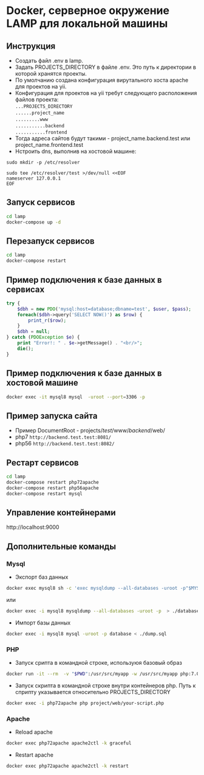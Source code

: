 # Docker, серверное окружение LAMP для локальной машины

## Инструкция
 - Создать файл .env в lamp.
 - Задать PROJECTS_DIRECTORY в файле .env. Это путь к директории в которой хранятся проекты.
 - По умолчанию создана конфигурация вирутального хоста apache для проектов на yii. 
 - Конфигурация для проектов на yii требут следующего расположения файлов проекта:  
```...PROJECTS_DIRECTORY```  
```......project_name```  
```.........www```  
```...........backend```  
```...........frontend```  
 - Тогда адреса сайтов будут такими - project_name.backend.test или project_name.frontend.test
 - Нстроить dns, выполнив на хостовой машине:
 ```
sudo mkdir -p /etc/resolver
```
```
sudo tee /etc/resolver/test >/dev/null <<EOF
nameserver 127.0.0.1
EOF
```

## Запуск сервисов
```bash
cd lamp
docker-compose up -d
```

## Перезапуск сервисов
```bash
cd lamp
docker-compose restart
```
## Пример подключения к базе данных в сервисах
``` php
try {
    $dbh = new PDO('mysql:host=database;dbname=test', $user, $pass);
    foreach($dbh->query('SELECT NOW()') as $row) {
        print_r($row);
    }
    $dbh = null;
} catch (PDOException $e) {
    print "Error!: " . $e->getMessage() . "<br/>";
    die();
}
```
## Пример подключения к базе данных в хостовой машине
```bash
docker exec -it mysql8 mysql  -uroot --port=3306 -p 
```

## Пример запуска сайта
- Пример DocumentRoot - projects/*test*/www/*backend*/web/
- php7
`http://backend.test.test:8081/`
- php56
`http://backend.test.test:8082/`

## Рестарт сервисов
```bash
cd lamp
docker-compose restart php72apache
docker-compose restart php56apache
docker-compose restart mysql
```

## Управление контейнерами 
http://localhost:9000

## Дополнительные команды

### Mysql
- Экспорт баз данных 
```bash
docker exec mysql8 sh -c 'exec mysqldump --all-databases -uroot -p"$MYSQL_ROOT_PASSWORD"' > ./databases.sql
```
или
```bash
docker exec -i mysql8 mysqldump --all-databases -uroot -p  > ./databases.sql
```
- Импорт базы данных
```bash
docker exec -i mysql8 mysql -uroot -p database < ./dump.sql
```

### PHP
- Запуск срипта в командной строке, используюя базовый образ
```bash
docker run -it --rm  -v "$PWD":/usr/src/myapp -w /usr/src/myapp php:7.0-cli php  your-script.php

```
- Запуск скрипта в командной строке внутри контейнеров php. Путь к сприпту указывается относительно PROJECTS_DIRECTORY
```bash
docker exec -i php72apache php project/web/your-script.php
```
### Apache
- Reload apache
```bash
docker exec php72apache apache2ctl -k graceful
```
- Restart apache
```bash
docker exec php72apache apache2ctl -k restart
```
